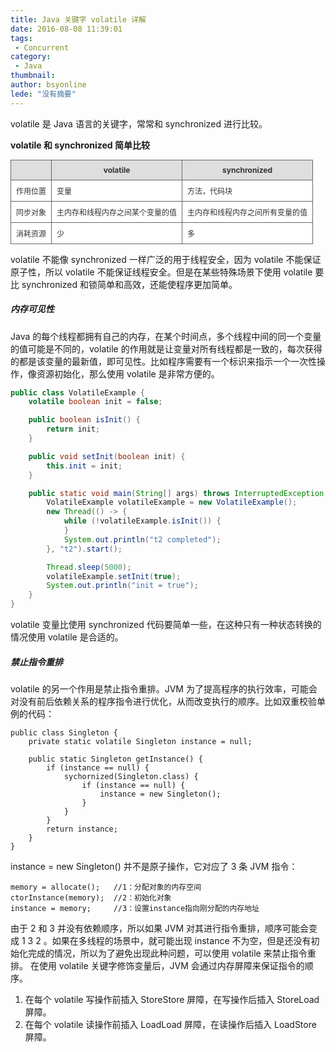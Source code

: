 ```yaml
---
title: Java 关键字 volatile 详解
date: 2016-08-08 11:39:01
tags:
 - Concurrent
category: 
 - Java
thumbnail: 
author: bsyonline
lede: "没有摘要"
---
```


volatile 是 Java 语言的关键字，常常和 synchronized 进行比较。

**volatile 和 synchronized 简单比较**

<table style="font-size:12px;color:#333333;border-width: 1px;border-color: #666666;border-collapse: collapse;width:100%"><tr><th style="border-width: 1px;padding: 8px;border-style: solid;border-color: #666666;background-color: #dedede;"></th><th style="border-width: 1px;padding: 8px;border-style: solid;border-color: #666666;background-color: #dedede;">volatile</th><th style="border-width: 1px;padding: 8px;border-style: solid;border-color: #666666;background-color: #dedede;">synchronized</th></tr><tr><td style="border-width: 1px;padding: 8px;border-style: solid;border-color: #666666;background-color: #ffffff;">作用位置</td><td style="border-width: 1px;padding: 8px;border-style: solid;border-color: #666666;background-color: #ffffff;">变量</td><td style="border-width: 1px;padding: 8px;border-style: solid;border-color: #666666;background-color: #ffffff;">方法，代码块</td></tr><tr><td style="border-width: 1px;padding: 8px;border-style: solid;border-color: #666666;background-color: #ffffff;">同步对象</td><td style="border-width: 1px;padding: 8px;border-style: solid;border-color: #666666;background-color: #ffffff;">主内存和线程内存之间某个变量的值</td><td style="border-width: 1px;padding: 8px;border-style: solid;border-color: #666666;background-color: #ffffff;">主内存和线程内存之间所有变量的值</td></tr><tr><td style="border-width: 1px;padding: 8px;border-style: solid;border-color: #666666;background-color: #ffffff;">消耗资源</td><td style="border-width: 1px;padding: 8px;border-style: solid;border-color: #666666;background-color: #ffffff;">少</td><td style="border-width: 1px;padding: 8px;border-style: solid;border-color: #666666;background-color: #ffffff;">多</td></tr></table>


volatile 不能像 synchronized 一样广泛的用于线程安全，因为 volatile 不能保证原子性，所以 volatile 不能保证线程安全。但是在某些特殊场景下使用 volatile 要比 synchronized 和锁简单和高效，还能使程序更加简单。
##### **内存可见性**
Java 的每个线程都拥有自己的内存，在某个时间点，多个线程中间的同一个变量的值可能是不同的，volatile 的作用就是让变量对所有线程都是一致的，每次获得的都是该变量的最新值，即可见性。比如程序需要有一个标识来指示一个一次性操作，像资源初始化，那么使用 volatile 是非常方便的。
```java
public class VolatileExample {
    volatile boolean init = false;

    public boolean isInit() {
        return init;
    }

    public void setInit(boolean init) {
        this.init = init;
    }

    public static void main(String[] args) throws InterruptedException {
        VolatileExample volatileExample = new VolatileExample();
        new Thread(() -> {
            while (!volatileExample.isInit()) {
            }
            System.out.println("t2 completed");
        }, "t2").start();

        Thread.sleep(5000);
        volatileExample.setInit(true);
        System.out.println("init = true");
    }
}
```
volatile 变量比使用 synchronized 代码要简单一些，在这种只有一种状态转换的情况使用 volatile 是合适的。
##### **禁止指令重排**

volatile 的另一个作用是禁止指令重排。JVM 为了提高程序的执行效率，可能会对没有前后依赖关系的程序指令进行优化，从而改变执行的顺序。比如双重校验单例的代码：

```
public class Singleton {
	private static volatile Singleton instance = null;
	
	public static Singleton getInstance() {
		if (instance == null) {
			sychornized(Singleton.class) {
				if (instance == null) {
					instance = new Singleton(); 
				}
			}
		}
		return instance;
	}
}
```
instance = new Singleton() 并不是原子操作，它对应了 3 条 JVM 指令：
```
memory = allocate();   //1：分配对象的内存空间 
ctorInstance(memory);  //2：初始化对象 
instance = memory;     //3：设置instance指向刚分配的内存地址
```
由于 2 和 3 并没有依赖顺序，所以如果 JVM 对其进行指令重排，顺序可能会变成 1 3 2 。如果在多线程的场景中，就可能出现 instance 不为空，但是还没有初始化完成的情况，所以为了避免出现此种问题，可以使用 volatile 来禁止指令重排。
在使用 volatile 关键字修饰变量后，JVM 会通过内存屏障来保证指令的顺序。
1. 在每个 volatile 写操作前插入 StoreStore 屏障，在写操作后插入 StoreLoad 屏障。
2. 在每个 volatile 读操作前插入 LoadLoad 屏障，在读操作后插入 LoadStore 屏障。
